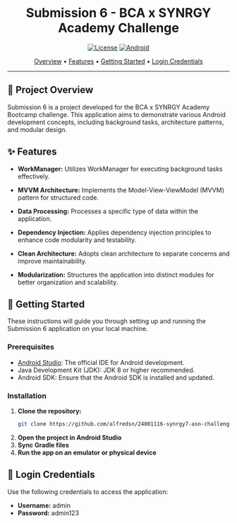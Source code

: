 <div align="center">

# Submission 6 - BCA x SYNRGY Academy Challenge

[![License](https://img.shields.io/badge/License-MIT-blue.svg?style=for-the-badge)](LICENSE)
[![Android](https://img.shields.io/badge/Android-3DDC84?style=for-the-badge&logo=android&logoColor=white)](https://www.android.com/)

<p align="center">
  <a href="#-project-overview">Overview</a> •
  <a href="#-features">Features</a> •
  <a href="#-getting-started">Getting Started</a> •
  <a href="#-login-credentials">Login Credentials</a>
</p>

</div>

---

## 🌟 Project Overview

Submission 6 is a project developed for the BCA x SYNRGY Academy Bootcamp challenge. This application aims to demonstrate various Android development concepts, including background tasks, architecture patterns, and modular design.

## ✨ Features

- **WorkManager:** Utilizes WorkManager for executing background tasks effectively.
  
- **MVVM Architecture:** Implements the Model-View-ViewModel (MVVM) pattern for structured code.

- **Data Processing:** Processes a specific type of data within the application.

- **Dependency Injection:** Applies dependency injection principles to enhance code modularity and testability.

- **Clean Architecture:** Adopts clean architecture to separate concerns and improve maintainability.

- **Modularization:** Structures the application into distinct modules for better organization and scalability.

## 🚀 Getting Started

These instructions will guide you through setting up and running the Submission 6 application on your local machine.

### Prerequisites

- [Android Studio](https://developer.android.com/studio): The official IDE for Android development.
- Java Development Kit (JDK): JDK 8 or higher recommended.
- Android SDK: Ensure that the Android SDK is installed and updated.

### Installation

1. **Clone the repository:**
   ```sh
   git clone https://github.com/alfredsn/24001116-synrgy7-asn-challenge-ch6.git

2. **Open the project in Android Studio**
3. **Sync Gradle files**
4. **Run the app on an emulator or physical device**

## 📱 Login Credentials

Use the following credentials to access the application:

- **Username:** admin  
- **Password:** admin123  
